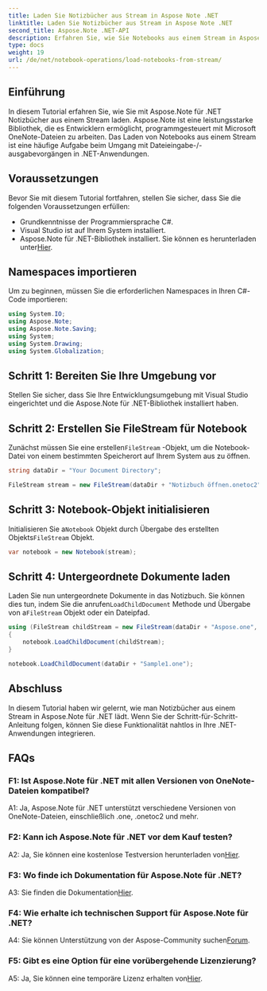 ```yaml
---
title: Laden Sie Notizbücher aus Stream in Aspose Note .NET
linktitle: Laden Sie Notizbücher aus Stream in Aspose Note .NET
second_title: Aspose.Note .NET-API
description: Erfahren Sie, wie Sie Notebooks aus einem Stream in Aspose.Note für .NET laden. Befolgen Sie diese Schritt-für-Schritt-Anleitung für eine nahtlose Integration in Ihre .NET-Anwendungen.
type: docs
weight: 19
url: /de/net/notebook-operations/load-notebooks-from-stream/
---
```

## Einführung

In diesem Tutorial erfahren Sie, wie Sie mit Aspose.Note für .NET Notizbücher aus einem Stream laden. Aspose.Note ist eine leistungsstarke Bibliothek, die es Entwicklern ermöglicht, programmgesteuert mit Microsoft OneNote-Dateien zu arbeiten. Das Laden von Notebooks aus einem Stream ist eine häufige Aufgabe beim Umgang mit Dateieingabe-/-ausgabevorgängen in .NET-Anwendungen.

## Voraussetzungen

Bevor Sie mit diesem Tutorial fortfahren, stellen Sie sicher, dass Sie die folgenden Voraussetzungen erfüllen:

- Grundkenntnisse der Programmiersprache C#.
- Visual Studio ist auf Ihrem System installiert.
-  Aspose.Note für .NET-Bibliothek installiert. Sie können es herunterladen unter[Hier](https://releases.aspose.com/note/net/).

## Namespaces importieren

Um zu beginnen, müssen Sie die erforderlichen Namespaces in Ihren C#-Code importieren:

```csharp
using System.IO;
using Aspose.Note;
using Aspose.Note.Saving;
using System;
using System.Drawing;
using System.Globalization;
```

## Schritt 1: Bereiten Sie Ihre Umgebung vor

Stellen Sie sicher, dass Sie Ihre Entwicklungsumgebung mit Visual Studio eingerichtet und die Aspose.Note für .NET-Bibliothek installiert haben.

## Schritt 2: Erstellen Sie FileStream für Notebook

 Zunächst müssen Sie eine erstellen`FileStream` -Objekt, um die Notebook-Datei von einem bestimmten Speicherort auf Ihrem System aus zu öffnen.

```csharp
string dataDir = "Your Document Directory";

FileStream stream = new FileStream(dataDir + "Notizbuch öffnen.onetoc2", FileMode.Open);
```

## Schritt 3: Notebook-Objekt initialisieren

 Initialisieren Sie a`Notebook` Objekt durch Übergabe des erstellten Objekts`FileStream` Objekt.

```csharp
var notebook = new Notebook(stream);
```

## Schritt 4: Untergeordnete Dokumente laden

Laden Sie nun untergeordnete Dokumente in das Notizbuch. Sie können dies tun, indem Sie die anrufen`LoadChildDocument` Methode und Übergabe von a`FileStream` Objekt oder ein Dateipfad.

```csharp
using (FileStream childStream = new FileStream(dataDir + "Aspose.one", FileMode.Open))
{
    notebook.LoadChildDocument(childStream);
}

notebook.LoadChildDocument(dataDir + "Sample1.one");
```

## Abschluss

In diesem Tutorial haben wir gelernt, wie man Notizbücher aus einem Stream in Aspose.Note für .NET lädt. Wenn Sie der Schritt-für-Schritt-Anleitung folgen, können Sie diese Funktionalität nahtlos in Ihre .NET-Anwendungen integrieren.

## FAQs

### F1: Ist Aspose.Note für .NET mit allen Versionen von OneNote-Dateien kompatibel?

A1: Ja, Aspose.Note für .NET unterstützt verschiedene Versionen von OneNote-Dateien, einschließlich .one, .onetoc2 und mehr.

### F2: Kann ich Aspose.Note für .NET vor dem Kauf testen?

 A2: Ja, Sie können eine kostenlose Testversion herunterladen von[Hier](https://releases.aspose.com/).

### F3: Wo finde ich Dokumentation für Aspose.Note für .NET?

 A3: Sie finden die Dokumentation[Hier](https://reference.aspose.com/note/net/).

### F4: Wie erhalte ich technischen Support für Aspose.Note für .NET?

 A4: Sie können Unterstützung von der Aspose-Community suchen[Forum](https://forum.aspose.com/c/note/28).

### F5: Gibt es eine Option für eine vorübergehende Lizenzierung?

 A5: Ja, Sie können eine temporäre Lizenz erhalten von[Hier](https://purchase.aspose.com/temporary-license/).